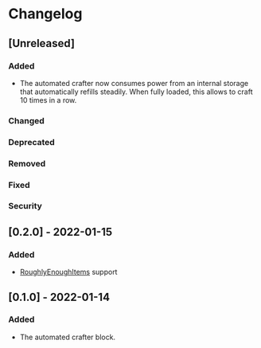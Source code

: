 # Changelog

## [Unreleased]

### Added

* The automated crafter now consumes power from an internal storage that automatically refills steadily. When fully
  loaded, this allows to craft 10 times in a row.

### Changed

### Deprecated

### Removed

### Fixed

### Security

## [0.2.0] - 2022-01-15

### Added

* [RoughlyEnoughItems](https://www.curseforge.com/minecraft/mc-mods/roughly-enough-items) support

## [0.1.0] - 2022-01-14

### Added

* The automated crafter block.
